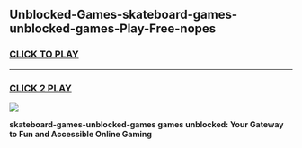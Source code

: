
## Unblocked-Games-skateboard-games-unblocked-games-Play-Free-nopes
<h3>
<a href="https://premium76.site?title=skateboard-games-unblocked-games&ref=15A">CLICK TO PLAY</a></h3>
<hr>

<h3>
<a href="https://premium76.site?title=skateboard-games-unblocked-games&ref=15A">CLICK 2 PLAY</a>
  
</h3>

<a href="https://premium76.site?title=skateboard-games-unblocked-games&ref=15A"><img src="https://clearcache.store/games.png"></a>


**skateboard-games-unblocked-games games unblocked: Your Gateway to Fun and Accessible Online Gaming**
